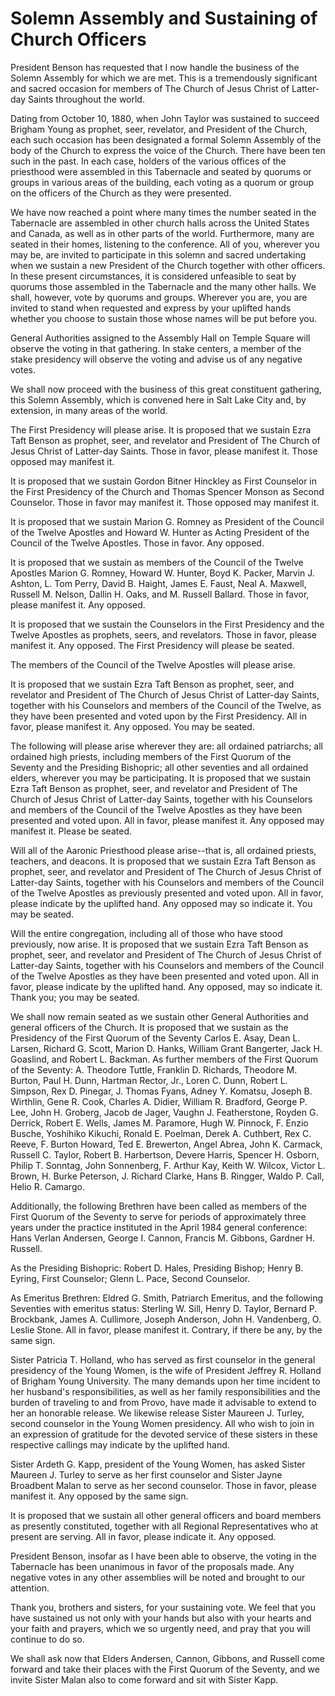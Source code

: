 # Solemn Assembly and Sustaining of Church Officers

President Benson has requested that I now handle the business of the Solemn
Assembly for which we are met. This is a tremendously significant and sacred
occasion for members of The Church of Jesus Christ of Latter-day Saints
throughout the world.

Dating from October 10, 1880, when John Taylor was sustained to succeed
Brigham Young as prophet, seer, revelator, and President of the Church, each
such occasion has been designated a formal Solemn Assembly of the body of the
Church to express the voice of the Church. There have been ten such in the
past. In each case, holders of the various offices of the priesthood were
assembled in this Tabernacle and seated by quorums or groups in various areas
of the building, each voting as a quorum or group on the officers of the
Church as they were presented.

We have now reached a point where many times the number seated in the
Tabernacle are assembled in other church halls across the United States and
Canada, as well as in other parts of the world. Furthermore, many are seated
in their homes, listening to the conference. All of you, wherever you may be,
are invited to participate in this solemn and sacred undertaking when we
sustain a new President of the Church together with other officers. In these
present circumstances, it is considered unfeasible to seat by quorums those
assembled in the Tabernacle and the many other halls. We shall, however, vote
by quorums and groups. Wherever you are, you are invited to stand when
requested and express by your uplifted hands whether you choose to sustain
those whose names will be put before you.

General Authorities assigned to the Assembly Hall on Temple Square will
observe the voting in that gathering. In stake centers, a member of the stake
presidency will observe the voting and advise us of any negative votes.

We shall now proceed with the business of this great constituent gathering,
this Solemn Assembly, which is convened here in Salt Lake City and, by
extension, in many areas of the world.

The First Presidency will please arise. It is proposed that we sustain Ezra
Taft Benson as prophet, seer, and revelator and President of The Church of
Jesus Christ of Latter-day Saints. Those in favor, please manifest it. Those
opposed may manifest it.

It is proposed that we sustain Gordon Bitner Hinckley as First Counselor in
the First Presidency of the Church and Thomas Spencer Monson as Second
Counselor. Those in favor may manifest it. Those opposed may manifest it.

It is proposed that we sustain Marion G. Romney as President of the Council of
the Twelve Apostles and Howard W. Hunter as Acting President of the Council of
the Twelve Apostles. Those in favor. Any opposed.

It is proposed that we sustain as members of the Council of the Twelve
Apostles Marion G. Romney, Howard W. Hunter, Boyd K. Packer, Marvin J. Ashton,
L. Tom Perry, David B. Haight, James E. Faust, Neal A. Maxwell, Russell M.
Nelson, Dallin H. Oaks, and M. Russell Ballard. Those in favor, please
manifest it. Any opposed.

It is proposed that we sustain the Counselors in the First Presidency and the
Twelve Apostles as prophets, seers, and revelators. Those in favor, please
manifest it. Any opposed. The First Presidency will please be seated.

The members of the Council of the Twelve Apostles will please arise.

It is proposed that we sustain Ezra Taft Benson as prophet, seer, and
revelator and President of The Church of Jesus Christ of Latter-day Saints,
together with his Counselors and members of the Council of the Twelve, as they
have been presented and voted upon by the First Presidency. All in favor,
please manifest it. Any opposed. You may be seated.

The following will please arise wherever they are: all ordained patriarchs;
all ordained high priests, including members of the First Quorum of the
Seventy and the Presiding Bishopric; all other seventies and all ordained
elders, wherever you may be participating. It is proposed that we sustain Ezra
Taft Benson as prophet, seer, and revelator and President of The Church of
Jesus Christ of Latter-day Saints, together with his Counselors and members of
the Council of the Twelve Apostles as they have been presented and voted upon.
All in favor, please manifest it. Any opposed may manifest it. Please be
seated.

Will all of the Aaronic Priesthood please arise--that is, all ordained
priests, teachers, and deacons. It is proposed that we sustain Ezra Taft
Benson as prophet, seer, and revelator and President of The Church of Jesus
Christ of Latter-day Saints, together with his Counselors and members of the
Council of the Twelve Apostles as previously presented and voted upon. All in
favor, please indicate by the uplifted hand. Any opposed may so indicate it.
You may be seated.

Will the entire congregation, including all of those who have stood
previously, now arise. It is proposed that we sustain Ezra Taft Benson as
prophet, seer, and revelator and President of The Church of Jesus Christ of
Latter-day Saints, together with his Counselors and members of the Council of
the Twelve Apostles as they have been presented and voted upon. All in favor,
please indicate by the uplifted hand. Any opposed, may so indicate it. Thank
you; you may be seated.

We shall now remain seated as we sustain other General Authorities and general
officers of the Church. It is proposed that we sustain as the Presidency of
the First Quorum of the Seventy Carlos E. Asay, Dean L. Larsen, Richard G.
Scott, Marion D. Hanks, William Grant Bangerter, Jack H. Goaslind, and Robert
L. Backman. As further members of the First Quorum of the Seventy: A. Theodore
Tuttle, Franklin D. Richards, Theodore M. Burton, Paul H. Dunn, Hartman
Rector, Jr., Loren C. Dunn, Robert L. Simpson, Rex D. Pinegar, J. Thomas
Fyans, Adney Y. Komatsu, Joseph B. Wirthlin, Gene R. Cook, Charles A. Didier,
William R. Bradford, George P. Lee, John H. Groberg, Jacob de Jager, Vaughn J.
Featherstone, Royden G. Derrick, Robert E. Wells, James M. Paramore, Hugh W.
Pinnock, F. Enzio Busche, Yoshihiko Kikuchi, Ronald E. Poelman, Derek A.
Cuthbert, Rex C. Reeve, F. Burton Howard, Ted E. Brewerton, Angel Abrea, John
K. Carmack, Russell C. Taylor, Robert B. Harbertson, Devere Harris, Spencer H.
Osborn, Philip T. Sonntag, John Sonnenberg, F. Arthur Kay, Keith W. Wilcox,
Victor L. Brown, H. Burke Peterson, J. Richard Clarke, Hans B. Ringger, Waldo
P. Call, Helio R. Camargo.

Additionally, the following Brethren have been called as members of the First
Quorum of the Seventy to serve for periods of approximately three years under
the practice instituted in the April 1984 general conference: Hans Verlan
Andersen, George I. Cannon, Francis M. Gibbons, Gardner H. Russell.

As the Presiding Bishopric: Robert D. Hales, Presiding Bishop; Henry B.
Eyring, First Counselor; Glenn L. Pace, Second Counselor.

As Emeritus Brethren: Eldred G. Smith, Patriarch Emeritus, and the following
Seventies with emeritus status: Sterling W. Sill, Henry D. Taylor, Bernard P.
Brockbank, James A. Cullimore, Joseph Anderson, John H. Vandenberg, O. Leslie
Stone. All in favor, please manifest it. Contrary, if there be any, by the
same sign.

Sister Patricia T. Holland, who has served as first counselor in the general
presidency of the Young Women, is the wife of President Jeffrey R. Holland of
Brigham Young University. The many demands upon her time incident to her
husband's responsibilities, as well as her family responsibilities and the
burden of traveling to and from Provo, have made it advisable to extend to her
an honorable release. We likewise release Sister Maureen J. Turley, second
counselor in the Young Women presidency. All who wish to join in an expression
of gratitude for the devoted service of these sisters in these respective
callings may indicate by the uplifted hand.

Sister Ardeth G. Kapp, president of the Young Women, has asked Sister Maureen
J. Turley to serve as her first counselor and Sister Jayne Broadbent Malan to
serve as her second counselor. Those in favor, please manifest it. Any opposed
by the same sign.

It is proposed that we sustain all other general officers and board members as
presently constituted, together with all Regional Representatives who at
present are serving. All in favor, please indicate it. Any opposed.

President Benson, insofar as I have been able to observe, the voting in the
Tabernacle has been unanimous in favor of the proposals made. Any negative
votes in any other assemblies will be noted and brought to our attention.

Thank you, brothers and sisters, for your sustaining vote. We feel that you
have sustained us not only with your hands but also with your hearts and your
faith and prayers, which we so urgently need, and pray that you will continue
to do so.

We shall ask now that Elders Andersen, Cannon, Gibbons, and Russell come
forward and take their places with the First Quorum of the Seventy, and we
invite Sister Malan also to come forward and sit with Sister Kapp.

